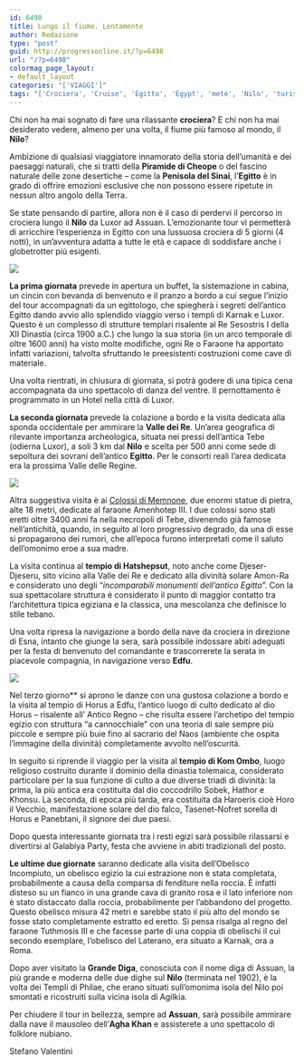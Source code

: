 ```yaml
---
id: 6498
title: Lungo il fiume. Lentamente
author: Redazione
type: "post"
guid: http://progressonline.it/?p=6498
url: "/?p=6498"
colormag_page_layout:
- default_layout
categories: "['VIAGGI']"
tags: "['Crociera', 'Cruise', 'Egitto', 'Egypt', 'mete', 'Nilo', 'turismo', 'Viaggi']"
---
```


Chi non ha mai sognato di fare una rilassante **crociera**? E chi non ha mai desiderato vedere, almeno per una volta, il fiume più famoso al mondo, il **Nilo**?

Ambizione di qualsiasi viaggiatore innamorato della storia dell’umanità e dei paesaggi naturali, che si tratti della **Piramide di Cheope** o del fascino naturale delle zone desertiche – come la **Penisola del Sinai**, l’**Egitto** è in grado di offrire emozioni esclusive che non possono essere ripetute in nessun altro angolo della Terra.

Se state pensando di partire, allora non è il caso di perdervi il percorso in crociera lungo il **Nilo** da Luxor ad Assuan. L’emozionante tour vi permetterà di arricchire l’esperienza in Egitto con una lussuosa crociera di 5 giorni (4 notti), in un’avventura adatta a tutte le età e capace di soddisfare anche i globetrotter più esigenti.

![](https://progressonline.it/wp-content/uploads/2017/10/temple-of-luxor800.600_-300x225.jpg)

**La prima giornata** prevede in apertura un buffet, la sistemazione in cabina, un cincin con bevanda di benvenuto e il pranzo a bordo a cui segue l’inizio del tour accompagnati da un egittologo, che spiegherà i segreti dell’antico Egitto dando avvio allo splendido viaggio verso i templi di Karnak e Luxor. Questo è un complesso di strutture templari risalente al Re Sesostris I della XII Dinastia (circa 1900 a.C.) che lungo la sua storia (in un arco temporale di oltre 1600 anni) ha visto molte modifiche, ogni Re o Faraone ha apportato infatti variazioni, talvolta sfruttando le preesistenti costruzioni come cave di materiale.

Una volta rientrati, in chiusura di giornata, si potrà godere di una tipica cena accompagnata da uno spettacolo di danza del ventre. Il pernottamento è programmato in un Hotel nella città di Luxor.

**La seconda giornata** prevede la colazione a bordo e la visita dedicata alla sponda occidentale per ammirare la **Valle dei Re**. Un’area geografica di rilevante importanza archeologica, situata nei pressi dell’antica Tebe (odierna Luxor), a soli 3 km dal **Nilo** e scelta per 500 anni come sede di sepoltura dei sovrani dell’antico **Egitto**. Per le consorti reali l’area dedicata era la prossima Valle delle Regine.

![](https://progressonline.it/wp-content/uploads/2017/10/Egypt_Luxor_The_Colossi_of_Memnon_-_panoramio-300x200.jpg)

Altra suggestiva visita è ai [Colossi di Memnone](https://italiano.memphistours.com/Egitto/Guida/Luxor/wiki/I-Colossi-di-Memnon), due enormi statue di pietra, alte 18 metri, dedicate al faraone Amenhotep III. I due colossi sono stati eretti oltre 3400 anni fa nella necropoli di Tebe, divenendo già famose nell’antichità, quando, in seguito al loro progressivo degrado, da una di esse si propagarono dei rumori, che all’epoca furono interpretati come il saluto dell’omonimo eroe a sua madre.

La visita continua al **tempio di Hatshepsut**, noto anche come Djeser-Djeseru, sito vicino alla Valle dei Re e dedicato alla divinità solare Amon-Ra e considerato uno degli “*incomparabili monumenti dell’antico Egitto*”. Con la sua spettacolare struttura è considerato il punto di maggior contatto tra l’architettura tipica egiziana e la classica, una mescolanza che definisce lo stile tebano.

Una volta ripresa la navigazione a bordo della nave da crociera in direzione di Esna, intanto che giunge la sera, sarà possibile indossare abiti adeguati per la festa di benvenuto del comandante e trascorrerete la serata in piacevole compagnia, in navigazione verso **Edfu**.

![](https://progressonline.it/wp-content/uploads/2017/10/10__NI0065-300x129.jpg)

 Nel terzo giorno** si aprono le danze con una gustosa colazione a bordo e la visita al tempio di Horus a Edfu, l’antico luogo di culto dedicato al dio Horus – risalente all’ Antico Regno – che risulta essere l’archetipo del tempio egizio con struttura “a cannocchiale” con una teoria di sale sempre più piccole e sempre più buie fino al sacrario del Naos (ambiente che ospita l’immagine della divinità) completamente avvolto nell’oscurità.

In seguito si riprende il viaggio per la visita al **tempio di Kom Ombo**, luogo religioso costruito durante il dominio della dinastia tolemaica, considerato particolare per la sua funzione di culto a due diverse triadi di divinità: la prima, la più antica era costituita dal dio coccodrillo Sobek, Hathor e Khonsu. La seconda, di epoca più tarda, era costituita da Haroeris cioè Horo il Vecchio, manifestazione solare del dio falco, Tasenet-Nofret sorella di Horus e Panebtani, il signore dei due paesi.

Dopo questa interessante giornata tra i resti egizi sarà possibile rilassarsi e divertirsi al Galabiya Party, festa che avviene in abiti tradizionali del posto.

**Le ultime due giornate** saranno dedicate alla visita dell’Obelisco Incompiuto, un obelisco egizio la cui estrazione non è stata completata, probabilmente a causa della comparsa di fenditure nella roccia. È infatti disteso su un fianco in una grande cava di granito rosa e il lato inferiore non è stato distaccato dalla roccia, probabilmente per l’abbandono del progetto. Questo obelisco misura 42 metri e sarebbe stato il più alto del mondo se fosse stato completamente estratto ed eretto. Si pensa risalga al regno del faraone Tuthmosis III e che facesse parte di una coppia di obelischi il cui secondo esemplare, l’obelisco del Laterano, era situato a Karnak, ora a Roma.

Dopo aver visitato la **Grande Diga**, conosciuta con il nome diga di Assuan, la più grande e moderna delle due dighe sul **Nilo** (terminata nel 1902), è la volta dei Templi di Philae, che erano situati sull’omonima isola del Nilo poi smontati e ricostruiti sulla vicina isola di Agilkia.

Per chiudere il tour in bellezza, sempre ad **Assuan**, sarà possibile ammirare dalla nave il mausoleo dell’**Agha Khan** e assisterete a uno spettacolo di folklore nubiano.

Stefano Valentini